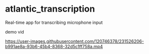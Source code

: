 # atlantic_transcription
Real-time app for transcribing microphone input

demo vid



https://user-images.githubusercontent.com/120746378/231526206-b991ae8a-93b6-45b4-8368-32d5c1ff758a.mp4

